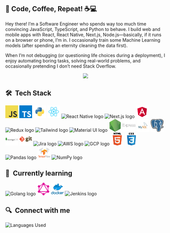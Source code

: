 ## 🚀 Code, Coffee, Repeat! ☕💻
Hey there! I’m a Software Engineer who spends way too much time convincing JavaScript, TypeScript, and Python to behave. I build web and mobile apps with React, React Native, Next.js, Node.js—basically, if it runs on a browser or phone, I’m in. I occasionally train some Machine Learning models (after spending an eternity cleaning the data first).

When I’m not debugging (or questioning life choices during a deployment), I enjoy automating boring tasks, solving real-world problems, and occasionally pretending I don’t need Stack Overflow.

<p align="center"><img src="https://media1.giphy.com/media/13HgwGsXF0aiGY/giphy.gif?cid=6c09b952h02vx83lwlvniizjluh0hlsh7fvo1lo6s9v3n24j&ep=v1_gifs_search&rid=giphy.gif&ct=g" /></p>

## 🛠  Tech Stack

<p>
  <img src="https://raw.githubusercontent.com/github/explore/80688e429a7d4ef2fca1e82350fe8e3517d3494d/topics/javascript/javascript.png?size=48" alt="JavaScript logo" title="JavaScript" height="40" />
  <img src="https://raw.githubusercontent.com/github/explore/80688e429a7d4ef2fca1e82350fe8e3517d3494d/topics/typescript/typescript.png?size=48" alt="TypeScript logo" title="TypeScript" height="40" />
  <img src="https://raw.githubusercontent.com/github/explore/80688e429a7d4ef2fca1e82350fe8e3517d3494d/topics/python/python.png?size=48" alt="Python logo" title="Python" height="40" />
  <img src="https://raw.githubusercontent.com/github/explore/80688e429a7d4ef2fca1e82350fe8e3517d3494d/topics/react/react.png?size=48" alt="React logo" title="React" height="40" />
  <img src="https://everyday.codes/wp-content/uploads/2019/06/react-native-1024x631-1024x631.png" alt="React Native logo" title="React Native" height="40" />
  <img src="https://logowik.com/content/uploads/images/nextjs2106.logowik.com.webp" alt="Next.js logo" title="Next.js" height="40" />
  <img src="https://raw.githubusercontent.com/github/explore/80688e429a7d4ef2fca1e82350fe8e3517d3494d/topics/angular/angular.png?size=48" alt="Angular logo" title="Angular" height="40" />
  <img src="https://juststickers.in/wp-content/uploads/2018/08/redux.png" alt="Redux logo" title="Redux" height="40" />
  <img src="https://getlogovector.com/wp-content/uploads/2021/01/tailwind-css-logo-vector.png" alt="Tailwind logo" title="Tailwind CSS" height="40" />
  <img src="https://avatars.githubusercontent.com/u/33663932?s=48&v=4" alt="Material UI logo" title="Material UI" height="40" />
  <img src="https://raw.githubusercontent.com/github/explore/80688e429a7d4ef2fca1e82350fe8e3517d3494d/topics/nodejs/nodejs.png?size=48" alt="Node.js logo" title="Node.js" height="40" />
  <img src="https://raw.githubusercontent.com/github/explore/80688e429a7d4ef2fca1e82350fe8e3517d3494d/topics/express/express.png?size=48" alt="Express logo" title="Express" height="40" />
  <img src="https://raw.githubusercontent.com/github/explore/80688e429a7d4ef2fca1e82350fe8e3517d3494d/topics/mysql/mysql.png?size=48" alt="MySQL logo" title="MySQL" height="40" />
  <img src="https://raw.githubusercontent.com/github/explore/80688e429a7d4ef2fca1e82350fe8e3517d3494d/topics/postgresql/postgresql.png?size=48" alt="PostgreSQL logo" title="PostgreSQL" height="40" />
  <img src="https://raw.githubusercontent.com/github/explore/80688e429a7d4ef2fca1e82350fe8e3517d3494d/topics/mongodb/mongodb.png?size=48" alt="MongoDB logo" title="MongoDB" height="40" />
  <img src="https://raw.githubusercontent.com/github/explore/80688e429a7d4ef2fca1e82350fe8e3517d3494d/topics/git/git.png?size=48" alt="Git logo" title="Git" height="40" />
  <img src="https://blog.robylon.ai/wp-content/uploads/2024/05/Jira-Logo.webp" alt="Jira logo" title="Jira" height="40" />
  <img src="https://saviynt.com/hubfs/aws.png" alt="AWS logo" title="AWS" height="40" />
  <img src="https://pendulum-it.com/wp-content/uploads/2020/05/Google-Cloud-Platform-GCP-logo.png" alt="GCP logo" title="GCP" height="40" />
  <img src="https://raw.githubusercontent.com/github/explore/80688e429a7d4ef2fca1e82350fe8e3517d3494d/topics/html/html.png?size=48" alt="HTML logo" title="HTML" height="40" />
  <img src="https://raw.githubusercontent.com/github/explore/8144ae7e9ec2274bdb8f76bdbdb6e6509538c7a8/topics/css/css.png?size=48" alt="CSS logo" title="CSS" height="40" />
  <img src="https://encrypted-tbn0.gstatic.com/images?q=tbn:ANd9GcTwbEmQTbGryUhOqEhjFHWbRonjX9GU0Qoe7c9DL5q_wp18fpdU7RK8tvd9YVqnntgRESA&usqp=CAU" alt="Pandas logo" title="Pandas" height="40" />
  <img src="https://raw.githubusercontent.com/github/explore/80688e429a7d4ef2fca1e82350fe8e3517d3494d/topics/tensorflow/tensorflow.png?size=48" alt="TensorFlow logo" title="TensorFlow" height="40" />
  <img src="https://logosandtypes.com/wp-content/uploads/2024/02/NumPy.png" alt="NumPy logo" title="NumPy" height="40" />
</p>

## 📖  Currently learning
<p>
  <img src="https://www.svgrepo.com/show/373635/go-gopher.svg" alt="Golang logo" title="Golang" height="40" />
  <img src="https://raw.githubusercontent.com/github/explore/e65ef46ef3e7bc457c93622f6a89fe8d3fd131d5/topics/graphql/graphql.png?size=48" alt="GraphQL logo" title="GraphQL" height="40" />
  <img src="https://raw.githubusercontent.com/github/explore/80688e429a7d4ef2fca1e82350fe8e3517d3494d/topics/docker/docker.png?size=48" alt="Docker logo" title="Docker" height="40" />
  <img src="https://logowik.com/content/uploads/images/jenkins8460.jpg" alt="Jenkins logo" title="Jenkins" height="40" />
</p>


## 🔍  Connect with me
<p>
  
</p>

![Languages Used](https://github-readme-stats-talha.vercel.app/api/top-langs/?username=talhabinnasir\&layout=pie&theme=radical)
